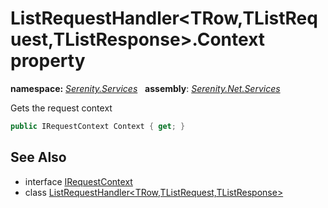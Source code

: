 # ListRequestHandler&lt;TRow,TListRequest,TListResponse&gt;.Context property
**namespace:** *[Serenity.Services](../../README.md#serenity.services-namespace)*   **assembly**: *[Serenity.Net.Services](../../README.md)*

Gets the request context

```csharp
public IRequestContext Context { get; }
```

## See Also

* interface [IRequestContext](../IRequestContext.md)
* class [ListRequestHandler&lt;TRow,TListRequest,TListResponse&gt;](../ListRequestHandler-3.md)